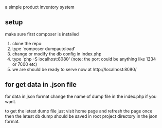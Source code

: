 a simple product inventory system

setup
-----------
make sure first composer is installed

1. clone the repo
2. type 'composer dumpautoload'
3. change or modify the db config in index.php
4. type 'php -S localhost:8080' (note: the port could be anything like 1234 or 7000 etc)
5. we are should be ready to serve now at http://localhost:8080/

for get data in .json file
----------------------------
for data in json format change the name of dump file in the index.php if you want.

to get the letest dump file just visit home page and refresh the page once then
the letest db dump should be saved in root project directory in the json format.
